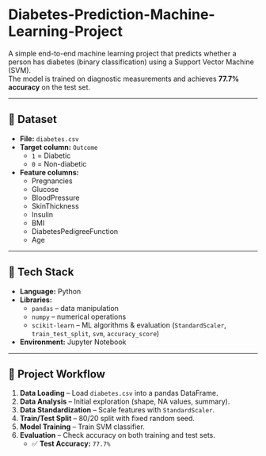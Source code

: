 # Diabetes-Prediction-Machine-Learning-Project

A simple end-to-end machine learning project that predicts whether a person has diabetes (binary classification) using a Support Vector Machine (SVM).  
The model is trained on diagnostic measurements and achieves **77.7% accuracy** on the test set.

---

## 📁 Dataset

- **File:** `diabetes.csv`  
- **Target column:** `Outcome`  
  - `1` = Diabetic  
  - `0` = Non-diabetic  
- **Feature columns:**
  - Pregnancies  
  - Glucose  
  - BloodPressure  
  - SkinThickness  
  - Insulin  
  - BMI  
  - DiabetesPedigreeFunction  
  - Age  

---

## 🧰 Tech Stack

- **Language:** Python  
- **Libraries:**  
  - `pandas` – data manipulation  
  - `numpy` – numerical operations  
  - `scikit-learn` – ML algorithms & evaluation (`StandardScaler`, `train_test_split`, `svm`, `accuracy_score`)  
- **Environment:** Jupyter Notebook  

---

## 🔄 Project Workflow

1. **Data Loading** – Load `diabetes.csv` into a pandas DataFrame.  
2. **Data Analysis** – Initial exploration (shape, NA values, summary).  
3. **Data Standardization** – Scale features with `StandardScaler`.  
4. **Train/Test Split** – 80/20 split with fixed random seed.  
5. **Model Training** – Train SVM classifier.  
6. **Evaluation** – Check accuracy on both training and test sets.  
   - ✅ **Test Accuracy:** `77.7%`  
